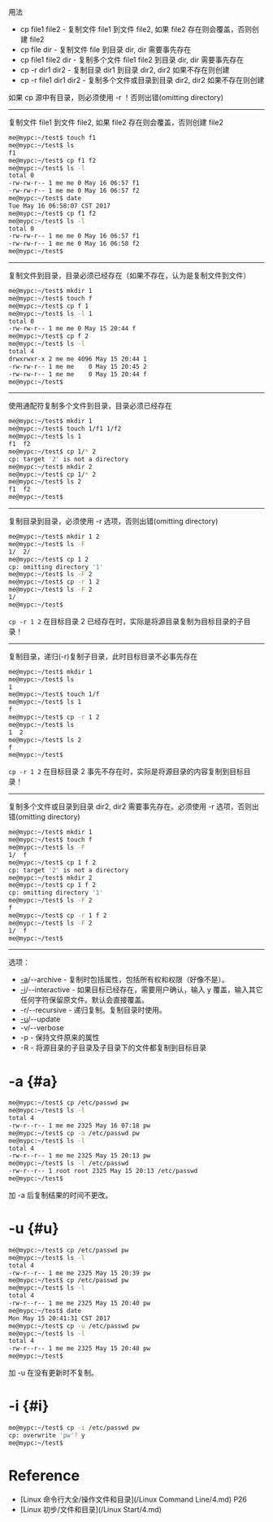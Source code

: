 用法
* cp file1 file2 - 复制文件 file1 到文件 file2, 如果 file2 存在则会覆盖，否则创建 file2
* cp file dir - 复制文件 file 到目录 dir, dir 需要事先存在
* cp file1 file2 dir - 复制多个文件 file1 file2 到目录 dir, dir 需要事先存在
* cp -r dir1 dir2 - 复制目录 dir1 到目录 dir2, dir2 如果不存在则创建
* cp -r file1 dir1 dir2 - 复制多个文件或目录到目录 dir2, dir2 如果不存在则创建


如果 cp 源中有目录，则必须使用 -r ！否则出错(omitting directory)

---
复制文件 file1 到文件 file2, 如果 file2 存在则会覆盖，否则创建 file2
```bash
me@mypc:~/test$ touch f1
me@mypc:~/test$ ls
f1
me@mypc:~/test$ cp f1 f2
me@mypc:~/test$ ls -l
total 0
-rw-rw-r-- 1 me me 0 May 16 06:57 f1
-rw-rw-r-- 1 me me 0 May 16 06:57 f2
me@mypc:~/test$ date
Tue May 16 06:58:07 CST 2017
me@mypc:~/test$ cp f1 f2
me@mypc:~/test$ ls -l
total 0
-rw-rw-r-- 1 me me 0 May 16 06:57 f1
-rw-rw-r-- 1 me me 0 May 16 06:58 f2
me@mypc:~/test$ 
```

---
复制文件到目录，目录必须已经存在（如果不存在，认为是复制文件到文件）
```bash
me@mypc:~/test$ mkdir 1
me@mypc:~/test$ touch f
me@mypc:~/test$ cp f 1
me@mypc:~/test$ ls -l 1
total 0
-rw-rw-r-- 1 me me 0 May 15 20:44 f
me@mypc:~/test$ cp f 2
me@mypc:~/test$ ls -l
total 4
drwxrwxr-x 2 me me 4096 May 15 20:44 1
-rw-rw-r-- 1 me me    0 May 15 20:45 2
-rw-rw-r-- 1 me me    0 May 15 20:44 f
me@mypc:~/test$ 
```

---
使用通配符复制多个文件到目录，目录必须已经存在
```bash
me@mypc:~/test$ mkdir 1
me@mypc:~/test$ touch 1/f1 1/f2
me@mypc:~/test$ ls 1
f1  f2
me@mypc:~/test$ cp 1/* 2
cp: target '2' is not a directory
me@mypc:~/test$ mkdir 2
me@mypc:~/test$ cp 1/* 2
me@mypc:~/test$ ls 2
f1  f2
me@mypc:~/test$ 
```

---
复制目录到目录，必须使用 -r 选项，否则出错(omitting directory)
```bash
me@mypc:~/test$ mkdir 1 2
me@mypc:~/test$ ls -F
1/  2/
me@mypc:~/test$ cp 1 2
cp: omitting directory '1'
me@mypc:~/test$ ls -F 2
me@mypc:~/test$ cp -r 1 2
me@mypc:~/test$ ls -F 2
1/
me@mypc:~/test$ 
```
`cp -r 1 2` 在目标目录 2 已经存在时，实际是将源目录复制为目标目录的子目录！

---
复制目录，递归(-r)复制子目录，此时目标目录不必事先存在
```bash
me@mypc:~/test$ mkdir 1
me@mypc:~/test$ ls
1
me@mypc:~/test$ touch 1/f
me@mypc:~/test$ ls 1
f
me@mypc:~/test$ cp -r 1 2
me@mypc:~/test$ ls
1  2
me@mypc:~/test$ ls 2
f
me@mypc:~/test$ 
```
`cp -r 1 2` 在目标目录 2 事先不存在时，实际是将源目录的内容复制到目标目录！

---
复制多个文件或目录到目录 dir2, dir2 需要事先存在。必须使用 -r 选项，否则出错(omitting directory)
```bash
me@mypc:~/test$ mkdir 1
me@mypc:~/test$ touch f
me@mypc:~/test$ ls -F
1/  f
me@mypc:~/test$ cp 1 f 2
cp: target '2' is not a directory
me@mypc:~/test$ mkdir 2
me@mypc:~/test$ cp 1 f 2
cp: omitting directory '1'
me@mypc:~/test$ ls -F 2
f
me@mypc:~/test$ cp -r 1 f 2
me@mypc:~/test$ ls -F 2
1/  f
me@mypc:~/test$ 
```

---
选项：
* [-a](#a)/--archive - 复制时包括属性，包括所有权和权限（好像不是）。
* [-i](#i)/--interactive - 如果目标已经存在，需要用户确认，输入 y 覆盖，输入其它任何字符保留原文件。默认会直接覆盖。
* -r/--recursive - 递归复制。复制目录时使用。
* [-u](#u)/--update
* -v/--verbose
* -p - 保持文件原来的属性
* -R - 将源目录的子目录及子目录下的文件都复制到目标目录


# -a {#a}
```bash
me@mypc:~/test$ cp /etc/passwd pw
me@mypc:~/test$ ls -l
total 4
-rw-r--r-- 1 me me 2325 May 16 07:18 pw
me@mypc:~/test$ cp -a /etc/passwd pw
me@mypc:~/test$ ls -l
total 4
-rw-r--r-- 1 me me 2325 May 15 20:13 pw
me@mypc:~/test$ ls -l /etc/passwd
-rw-r--r-- 1 root root 2325 May 15 20:13 /etc/passwd
me@mypc:~/test$ 
```


加 -a 后复制结果的时间不更改。


# -u {#u}
```bash
me@mypc:~/test$ cp /etc/passwd pw
me@mypc:~/test$ ls -l
total 4
-rw-r--r-- 1 me me 2325 May 15 20:39 pw
me@mypc:~/test$ cp /etc/passwd pw
me@mypc:~/test$ ls -l
total 4
-rw-r--r-- 1 me me 2325 May 15 20:40 pw
me@mypc:~/test$ date
Mon May 15 20:41:31 CST 2017
me@mypc:~/test$ cp -u /etc/passwd pw
me@mypc:~/test$ ls -l
total 4
-rw-r--r-- 1 me me 2325 May 15 20:40 pw
me@mypc:~/test$ 
```


加 -u 在没有更新时不复制。


# -i {#i}
```bash
me@mypc:~/test$ cp -i /etc/passwd pw
cp: overwrite 'pw'? y
me@mypc:~/test$ 
```


# Reference
* [Linux 命令行大全/操作文件和目录](/Linux Command Line/4.md) P26
* [Linux 初步/文件和目录](/Linux Start/4.md)
